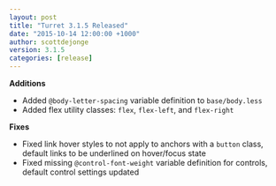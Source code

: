 ```yaml
---
layout: post
title: "Turret 3.1.5 Released"
date: "2015-10-14 12:00:00 +1000"
author: scottdejonge
version: 3.1.5
categories: [release]
---
```


**Additions**

* Added `@body-letter-spacing` variable definition to `base/body.less`
* Added flex utility classes: `flex`, `flex-left`, and `flex-right`

**Fixes**

* Fixed link hover styles to not apply to anchors with a `button` class, default links to be underlined on hover/focus state
* Fixed missing `@control-font-weight` variable definition for controls, default control settings updated

